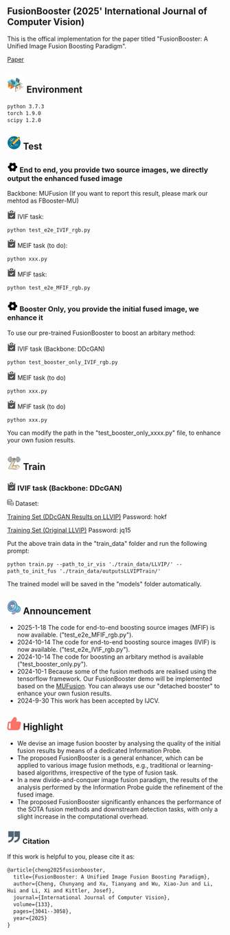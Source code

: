

## FusionBooster (2025' International Journal of Computer Vision)
This is the offical implementation for the paper titled "FusionBooster: A Unified Image Fusion Boosting Paradigm".

[Paper](https://arxiv.org/abs/2305.05970)


## <img width="40" src="Figs/environment.png"> Environment
```
python 3.7.3
torch 1.9.0
scipy 1.2.0
```
## <img width="32" src="Figs/test.png"> Test 

### <img width="25" src="Figs/set.png"> End to end, you provide two source images, we directly output the enhanced fused image

Backbone: MUFusion (If you want to report this result, please mark our mehtod as FBooster-MU)

<img width="20" src="Figs/task.png"> IVIF task:
```
python test_e2e_IVIF_rgb.py
```

<img width="20" src="Figs/task.png"> MEIF task (to do):

```
python xxx.py
```

<img width="20" src="Figs/task.png"> MFIF task:

```
python test_e2e_MFIF_rgb.py
```

### <img width="25" src="Figs/set.png"> Booster Only, you provide the initial fused image, we enhance it

To use our pre-trained FusionBooster to boost an arbitary method:

<img width="20" src="Figs/task.png"> IVIF task (Backbone: DDcGAN)

```
python test_booster_only_IVIF_rgb.py
```

<img width="20" src="Figs/task.png"> MEIF task (to do)

```
python xxx.py
```

<img width="20" src="Figs/task.png"> MFIF task (to do)

```
python xxx.py
```

You can modify the path in the "test_booster_only_xxxx.py" file, to enhance your own fusion results. 

## <img width="32" src="Figs/train.png"> Train

### <img width="20" src="Figs/task.png"> IVIF task (Backbone: DDcGAN)

<img width="15" src="Figs/dataset.png"> Dataset:

[Training Set (DDcGAN Results on LLVIP)](https://pan.baidu.com/s/1X58UeWpLSBiFMlRi6pFOLw?pwd=hokf) Password: hokf

[Training Set (Original LLVIP)](https://pan.baidu.com/s/1_I707esOlERfyMiUOzuZQg?pwd=jq15) Password: jq15

Put the above train data in the "train_data" folder and run the following prompt:

```
python train.py --path_to_ir_vis './train_data/LLVIP/' --path_to_init_fus './train_data/outputsLLVIPTrain/'
```

The trained model will be saved in the "models" folder automatically.

## <img width="32" src="Figs/announcement.png"> Announcement
- 2025-1-18 The code for end-to-end boosting source images (MFIF) is now available. ("test_e2e_MFIF_rgb.py").
- 2024-10-14 The code for end-to-end boosting source images (IVIF) is now available. ("test_e2e_IVIF_rgb.py").
- 2024-10-14 The code for boosting an arbitary method is available ("test_booster_only.py").
- 2024-10-1 Because some of the fusion methods are realised using the tensorflow framework. Our FusionBooster demo will be implemented based on the [MUFusion](https://github.com/AWCXV/MUFusion). You can always use our "detached booster" to enhance your own fusion results. 
- 2024-9-30 This work has been accepted by IJCV.

## <img width="32" src="Figs/highlight.png"> Highlight
- We devise an image fusion booster by analysing the quality of the initial fusion results by means of a dedicated Information Probe.
- The proposed FusionBooster is a general enhancer, which can be applied to various image fusion methods, e.g., traditional or learning-based algorithms, irrespective of the type of fusion task.
- In a new divide-and-conquer image fusion paradigm, the results of the analysis performed by the Information Probe guide the refinement of the fused image.
- The proposed FusionBooster significantly enhances the performance of the SOTA fusion methods and downstream detection tasks, with only a slight increase in the computational overhead.

### <img width="32" src="Figs/citation.png"> Citation
If this work is helpful to you, please cite it as:
```
@article{cheng2025fusionbooster,
  title={FusionBooster: A Unified Image Fusion Boosting Paradigm},
  author={Cheng, Chunyang and Xu, Tianyang and Wu, Xiao-Jun and Li, Hui and Li, Xi and Kittler, Josef},
  journal={International Journal of Computer Vision},
  volume={133},
  pages={3041--3058},
  year={2025}
}
```

